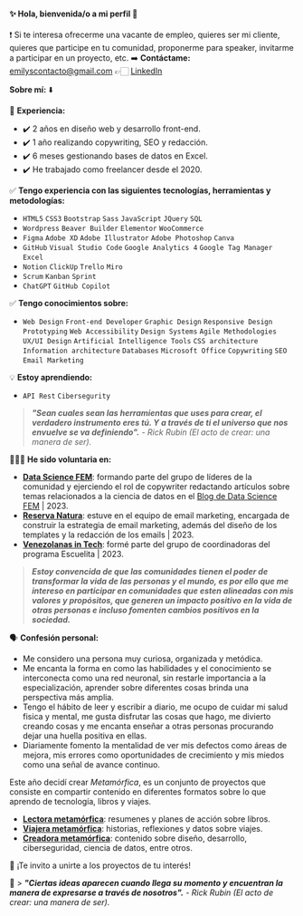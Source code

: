 #### ✨ Hola, bienvenida/o a mi perfil 👋

❗️ Si te interesa ofrecerme una vacante de empleo, quieres ser mi cliente, quieres que participe en tu comunidad, proponerme para speaker, invitarme a participar en un proyecto, etc. 
➡️ **Contáctame:** emilyscontacto@gmail.com 👉🏻 [LinkedIn](https://www.linkedin.com/in/emilysdominguez/)

**Sobre mí:** ⬇️

📌 **Experiencia:**

* ✔️ 2 años en diseño web y desarrollo front-end.
* ✔️ 1 año realizando copywriting, SEO y redacción.
* ✔️ 6 meses gestionando bases de datos en Excel.
* ✔️ He trabajado como freelancer desde el 2020.

✅ **Tengo experiencia con las siguientes tecnologías, herramientas y metodologías:** 
* `HTML5` `CSS3` `Bootstrap` `Sass` `JavaScript` `JQuery` `SQL`
* `Wordpress` `Beaver Builder` `Elementor` `WooCommerce`
* `Figma` `Adobe XD` `Adobe Illustrator` `Adobe Photoshop` `Canva`
* `GitHub` `Visual Studio Code` `Google Analytics 4` `Google Tag Manager` `Excel`
* `Notion` `ClickUp` `Trello` `Miro`
* `Scrum` `Kanban` `Sprint`
* `ChatGPT` `GitHub Copilot`

✅ **Tengo conocimientos sobre:**
* `Web Design` `Front-end Developer` `Graphic Design` `Responsive Design` `Prototyping` `Web Accessibility` `Design Systems` `Agile Methodologies` `UX/UI Design` `Artificial Intelligence Tools` `CSS architecture` `Information architecture` `Databases` `Microsoft Office` `Copywriting` `SEO` `Email Marketing`

💡 **Estoy aprendiendo:**
* `API Rest` `Cibersegurity`

> _**"Sean cuales sean las herramientas que uses para crear, el verdadero instrumento eres tú. Y a través de ti el universo que nos envuelve se va definiendo".** - Rick Rubin (El acto de crear: una manera de ser)._

👷🏻‍♀️ **He sido voluntaria en:**

* [**Data Science FEM**](https://www.datasciencefem.com/): formando parte del grupo de líderes de la comunidad y ejerciendo el rol de copywriter redactando artículos sobre temas relacionados a la ciencia de datos en el [Blog de Data Science FEM](https://medium.com/@datasciencefem) | 2023. 
* [**Reserva Natura**](https://lamanodelmono.org/servicios/reserva-natura/): estuve en el equipo de email marketing, encargada de construir la estrategia de email marketing, además del diseño de los templates y la redacción de los emails | 2023. 
* [**Venezolanas in Tech**](https://www.venezolanasintech.org/): formé parte del grupo de coordinadoras del programa Escuelita | 2023. 

> _**Estoy convencida de que las comunidades tienen el poder de transformar la vida de las personas y el mundo, es por ello que me intereso en participar en comunidades que esten alineadas con mis valores y propósitos, que generen un impacto positivo en la vida de otras personas e incluso fomenten cambios positivos en la sociedad.**_

🗣 **Confesión personal:**

* Me considero una persona muy curiosa, organizada y metódica.
* Me encanta la forma en como las habilidades y el conocimiento se interconecta como una red neuronal, sin restarle importancia a la especialización, aprender sobre diferentes cosas brinda una perspectiva más amplia.
* Tengo el hábito de leer y escribir a diario, me ocupo de cuidar mi salud fisica y mental, me gusta disfrutar las cosas que hago, me divierto creando cosas y me encanta enseñar a otras personas procurando dejar una huella positiva en ellas.
* Diariamente fomento la mentalidad de ver mis defectos como áreas de mejora, mis errores como oportunidades de crecimiento y mis miedos como una señal de avance continuo.

Este año decidí crear _Metamórfica_, es un conjunto de proyectos que consiste en compartir contenido en diferentes formatos sobre lo que aprendo de tecnología, libros y viajes.

* [**Lectora metamórfica**](https://linktr.ee/lectorametamorfica): resumenes y planes de acción sobre libros.
* [**Viajera metamórfica**](https://linktr.ee/viajerametamorfica): historias, reflexiones y datos sobre viajes.
* [**Creadora metamórfica**](https://linktr.ee/creadorametamorfica): contenido sobre diseño, desarrollo, ciberseguridad, ciencia de datos, entre otros.

🎀 ¡Te invito a unirte a los proyectos de tu interés! 

🔖 > _**"Ciertas ideas aparecen cuando llega su momento y encuentran la manera de expresarse a través de nosotros".** - Rick Rubin (El acto de crear: una manera de ser)._
